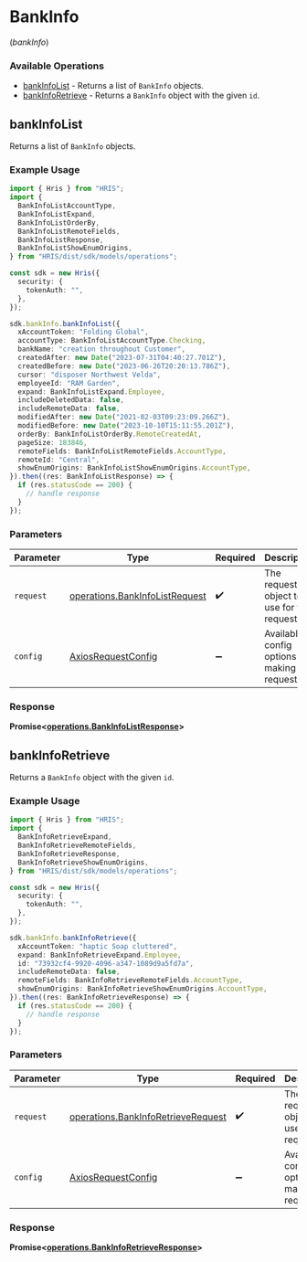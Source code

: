 # BankInfo
(*bankInfo*)

### Available Operations

* [bankInfoList](#bankinfolist) - Returns a list of `BankInfo` objects.
* [bankInfoRetrieve](#bankinforetrieve) - Returns a `BankInfo` object with the given `id`.

## bankInfoList

Returns a list of `BankInfo` objects.

### Example Usage

```typescript
import { Hris } from "HRIS";
import {
  BankInfoListAccountType,
  BankInfoListExpand,
  BankInfoListOrderBy,
  BankInfoListRemoteFields,
  BankInfoListResponse,
  BankInfoListShowEnumOrigins,
} from "HRIS/dist/sdk/models/operations";

const sdk = new Hris({
  security: {
    tokenAuth: "",
  },
});

sdk.bankInfo.bankInfoList({
  xAccountToken: "Folding Global",
  accountType: BankInfoListAccountType.Checking,
  bankName: "creation throughout Customer",
  createdAfter: new Date("2023-07-31T04:40:27.701Z"),
  createdBefore: new Date("2023-06-26T20:20:13.786Z"),
  cursor: "disposer Northwest Velda",
  employeeId: "RAM Garden",
  expand: BankInfoListExpand.Employee,
  includeDeletedData: false,
  includeRemoteData: false,
  modifiedAfter: new Date("2021-02-03T09:23:09.266Z"),
  modifiedBefore: new Date("2023-10-10T15:11:55.201Z"),
  orderBy: BankInfoListOrderBy.RemoteCreatedAt,
  pageSize: 183846,
  remoteFields: BankInfoListRemoteFields.AccountType,
  remoteId: "Central",
  showEnumOrigins: BankInfoListShowEnumOrigins.AccountType,
}).then((res: BankInfoListResponse) => {
  if (res.statusCode == 200) {
    // handle response
  }
});
```

### Parameters

| Parameter                                                                        | Type                                                                             | Required                                                                         | Description                                                                      |
| -------------------------------------------------------------------------------- | -------------------------------------------------------------------------------- | -------------------------------------------------------------------------------- | -------------------------------------------------------------------------------- |
| `request`                                                                        | [operations.BankInfoListRequest](../../models/operations/bankinfolistrequest.md) | :heavy_check_mark:                                                               | The request object to use for the request.                                       |
| `config`                                                                         | [AxiosRequestConfig](https://axios-http.com/docs/req_config)                     | :heavy_minus_sign:                                                               | Available config options for making requests.                                    |


### Response

**Promise<[operations.BankInfoListResponse](../../models/operations/bankinfolistresponse.md)>**


## bankInfoRetrieve

Returns a `BankInfo` object with the given `id`.

### Example Usage

```typescript
import { Hris } from "HRIS";
import {
  BankInfoRetrieveExpand,
  BankInfoRetrieveRemoteFields,
  BankInfoRetrieveResponse,
  BankInfoRetrieveShowEnumOrigins,
} from "HRIS/dist/sdk/models/operations";

const sdk = new Hris({
  security: {
    tokenAuth: "",
  },
});

sdk.bankInfo.bankInfoRetrieve({
  xAccountToken: "haptic Soap cluttered",
  expand: BankInfoRetrieveExpand.Employee,
  id: "73932cf4-9920-4096-a347-1089d9a5fd7a",
  includeRemoteData: false,
  remoteFields: BankInfoRetrieveRemoteFields.AccountType,
  showEnumOrigins: BankInfoRetrieveShowEnumOrigins.AccountType,
}).then((res: BankInfoRetrieveResponse) => {
  if (res.statusCode == 200) {
    // handle response
  }
});
```

### Parameters

| Parameter                                                                                | Type                                                                                     | Required                                                                                 | Description                                                                              |
| ---------------------------------------------------------------------------------------- | ---------------------------------------------------------------------------------------- | ---------------------------------------------------------------------------------------- | ---------------------------------------------------------------------------------------- |
| `request`                                                                                | [operations.BankInfoRetrieveRequest](../../models/operations/bankinforetrieverequest.md) | :heavy_check_mark:                                                                       | The request object to use for the request.                                               |
| `config`                                                                                 | [AxiosRequestConfig](https://axios-http.com/docs/req_config)                             | :heavy_minus_sign:                                                                       | Available config options for making requests.                                            |


### Response

**Promise<[operations.BankInfoRetrieveResponse](../../models/operations/bankinforetrieveresponse.md)>**

